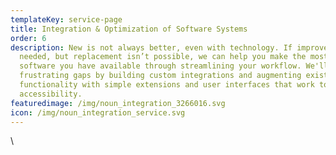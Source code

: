```yaml
---
templateKey: service-page
title: Integration & Optimization of Software Systems
order: 6
description: New is not always better, even with technology. If improvement is
  needed, but replacement isn’t possible, we can help you make the most of the
  software you have available through streamlining your workflow. We'll reduce
  frustrating gaps by building custom integrations and augmenting existing
  functionality with simple extensions and user interfaces that work to enhance
  accessibility.
featuredimage: /img/noun_integration_3266016.svg
icon: /img/noun_integration_service.svg
---
```

\